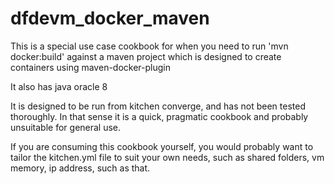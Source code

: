 # dfdevm_docker_maven

This is a special use case cookbook for when you need to run 'mvn docker:build' against a maven project which is designed to create containers using maven-docker-plugin

It also has java oracle 8

It is designed to be run from kitchen converge, and has not been tested thoroughly. In that sense it is a quick, pragmatic cookbook and probably unsuitable for general use.

If you are consuming this cookbook yourself, you would probably want to tailor the kitchen.yml file to suit your own needs, such as shared folders, vm memory, ip address, such as that.
